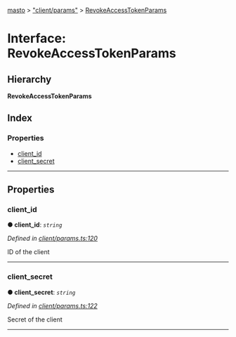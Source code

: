 [masto](../README.md) > ["client/params"](../modules/_client_params_.md) > [RevokeAccessTokenParams](../interfaces/_client_params_.revokeaccesstokenparams.md)

# Interface: RevokeAccessTokenParams

## Hierarchy

**RevokeAccessTokenParams**

## Index

### Properties

* [client_id](_client_params_.revokeaccesstokenparams.md#client_id)
* [client_secret](_client_params_.revokeaccesstokenparams.md#client_secret)

---

## Properties

<a id="client_id"></a>

###  client_id

**● client_id**: *`string`*

*Defined in [client/params.ts:120](https://github.com/neet/masto.js/blob/368b200/src/client/params.ts#L120)*

ID of the client

___
<a id="client_secret"></a>

###  client_secret

**● client_secret**: *`string`*

*Defined in [client/params.ts:122](https://github.com/neet/masto.js/blob/368b200/src/client/params.ts#L122)*

Secret of the client

___

